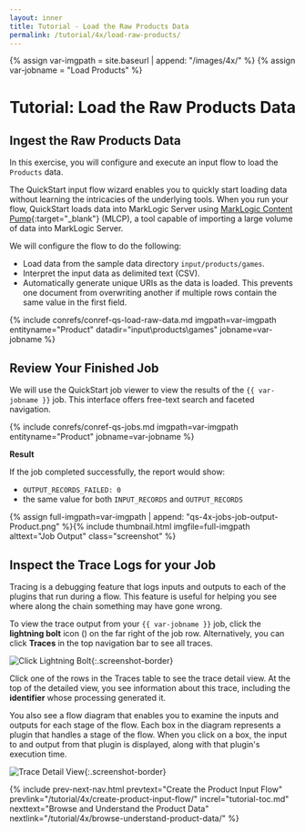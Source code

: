 ```yaml
---
layout: inner
title: Tutorial - Load the Raw Products Data
permalink: /tutorial/4x/load-raw-products/
---
```


{% assign var-imgpath = site.baseurl | append: "/images/4x/" %}
{% assign var-jobname = "Load Products" %}


# Tutorial: Load the Raw Products Data

## Ingest the Raw Products Data

In this exercise, you will configure and execute an input flow to load the `Products` data.

The QuickStart input flow wizard enables you to quickly start loading data without learning the intricacies of the underlying tools. When you run your flow, QuickStart loads data into MarkLogic Server using [MarkLogic Content Pump](https://docs.marklogic.com/guide/mlcp){:target="_blank"} (MLCP), a tool capable of importing a large volume of data into MarkLogic Server.

We will configure the flow to do the following:

* Load data from the sample data directory `input/products/games`.
* Interpret the input data as delimited text (CSV).
* Automatically generate unique URIs as the data is loaded. This prevents one document from overwriting another if multiple rows contain the same value in the first field.

{% include conrefs/conref-qs-load-raw-data.md imgpath=var-imgpath entityname="Product" datadir="input\products\games" jobname=var-jobname %}


## Review Your Finished Job

We will use the QuickStart job viewer to view the results of the `{{ var-jobname }}` job. This interface offers free-text search and faceted navigation.

{% include conrefs/conref-qs-jobs.md imgpath=var-imgpath entityname="Product" jobname=var-jobname %}

**Result**

If the job completed successfully, the report would show:
- `OUTPUT_RECORDS_FAILED: 0`
- the same value for both `INPUT_RECORDS` and `OUTPUT_RECORDS`

{% assign full-imgpath=var-imgpath | append: "qs-4x-jobs-job-output-Product.png" %}{% include thumbnail.html imgfile=full-imgpath alttext="Job Output" class="screenshot" %}


## Inspect the Trace Logs for your Job

Tracing is a debugging feature that logs inputs and outputs to each of the plugins that run during a flow. This feature is useful for helping you see where along the chain something may have gone wrong.

To view the trace output from your `{{ var-jobname }}` job, click the **lightning bolt** icon (<i class="fa fa-bolt"></i>) on the far right of the job row. Alternatively, you can click **Traces** in the top navigation bar to see all traces.

![Click Lightning Bolt]({{site.baseurl}}/images/3x/load-raw-products/click-lightning-bolt.png){:.screenshot-border}

Click one of the rows in the Traces table to see the trace detail view. At the top of the detailed view, you see information about this trace, including the **identifier** whose processing generated it.

You also see a flow diagram that enables you to examine the inputs and outputs for each stage of the flow. Each box in the diagram represents a plugin that handles a stage of the flow. When you click on a box, the input to and output from that plugin is displayed, along with that plugin's execution time.

![Trace Detail View]({{site.baseurl}}/images/3x/load-raw-products/trace-details.png){:.screenshot-border}


{% include prev-next-nav.html
  prevtext="Create the Product Input Flow"
  prevlink="/tutorial/4x/create-product-input-flow/"
  increl="tutorial-toc.md"
  nexttext="Browse and Understand the Product Data"
  nextlink="/tutorial/4x/browse-understand-product-data/"
%}
